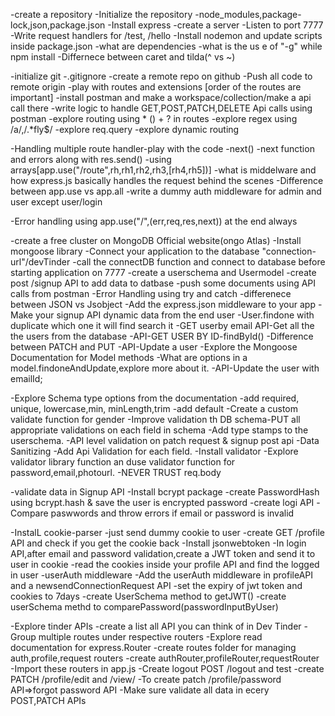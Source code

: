 -create a repository
-Initialize the repository
-node_modules,package-lock,json,package.json
-Install express
-create a server
-Listen to port 7777
-Write request handlers for /test, /hello
-Install nodemon and update scripts inside package.json
-what are dependencies
-what is the us e of "-g" while npm install
-Differnece between caret and tilda(^ vs ~)

-initialize git
-.gitignore
-create a remote repo on github
-Push all code to remote origin
-play with routes and extensions [order of the routes are important]
-install postman and make a workspace/collection/make a api call there
-write logic to handle GET,POST,PATCH,DELETE Api calls using postman
-explore routing using * () + ? in routes
-explore regex using /a/,/.*fly$/
-explore req.query 
-explore dynamic routing

-Handling multiple route handler-play with the code
-next()
-next function and errors along with res.send()
-using arrays[app.use("/route",rh,rh1,rh2,rh3,[rh4,rh5])]
-what is middelware and how express.js basically handles the request behind the scenes
-Difference between app.use vs app.all
-write a dummy auth middleware for admin and user except user/login

-Error handling using app.use("/",(err,req,res,next)) at the end always


-create a free cluster on MongoDB Official website(ongo Atlas)
-Install mongoose library
-Connect your application to the database  "connection-url"/devTinder
-call the connectDB function and connect to database before starting application on 7777
-create a userschema and Usermodel
-create post /signup API to add data to datbase
-push some documents using API calls from postman
-Error Handling using try and catch
-differenece between JSON vs Jsobject
-Add the express.json middleware to your app
-Make your signup API dynamic data from the end user
-User.findone with duplicate which one it will find search it
-GET userby email
API-Get all the the users from the database
-API-GET USER BY ID-findById()
-Difference between PATCH and PUT
-API-Update a user
-Explore the Mongoose Documentation for Model methods
-What are options in a model.findoneAndUpdate,explore more about it.
-API-Update the user with emailId;


-Explore Schema type options from the documentation
-add required, unique, lowercase,min, minLength,trim
-add default
-Create a custom validate function for gender
-Improve validation th DB schema-PUT all appropriate validations on each field in schema
-Add type stamps to the userschema.
-API level validation on patch request & signup post api
-Data Sanitizing -Add Api Validation for each field.
-Install validator
-Explore validator library function an duse validator function for password,email,photourl.
-NEVER TRUST req.body

-validate data in Signup API
-Install bcrypt package
-create PasswordHash using bcrypt.hash & save the user is encrypted password
-create logi API
-Compare paswwords and throw errors if email or password is invalid


-InstalL cookie-parser
-just send dummy cookie to user
-create GET /profile API and check if you get the cookie back
-Install jsonwebtoken
-In login API,after email and password validation,create a JWT
token and send it to user in cookie
-read the cookies inside your profile API and find the logged in user
-userAuth middleware
-Add the userAuth middleware in profileAPI and a newsendConnectionRequest API
-set the expiry of jwt token and cookies to 7days
-create UserSchema method to getJWT()
-create userSchema methd to comparePassword(passwordInputByUser) 


-Explore tinder APIs
-create a list all API you can think of in Dev Tinder
-Group multiple routes under respective routers
-Explore read documentation for express.Router
-create routes folder for managing auth,profile,request routers
-create authRouter,profileRouter,requestRouter
-Import these routers in app.js
-Create logout POST /logout and test
-create PATCH /profile/edit and /view/
-To create patch /profile/password API=>forgot password API
-Make sure validate all data in ecery POST,PATCH APIs
